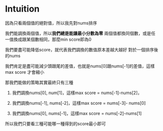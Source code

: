 # Intuition

因為只看兩個值的絕對值，所以我先對nums排序

我們能調換兩個值，所以**我們總是能讓最小分數為零**
兩個值都換同個數，或是任一值換成跟某個數相同，那麼min score即為0

我們要盡可能降低score，就代表我們調換的數值原本差越大越好
對於一個排序後的nums

我們肯定是盡可能減少頭跟尾的差值，也就是nums[0]跟nums[-1]的差值，這樣 max score 才會縮小

那我們能做的策略其實最終只有三種

1. 我們調換nums[0], num[1]，這樣max score = nums[-1]-nums[2]，

2. 我們調換nums[-1], nums[-2]，這樣max score = nums[-3]- nums[0]

3. 我們調換nums[0], nums[-1]，這樣max score = nums[-2]-nums[1]

所以我們只要看三種可能哪一種得到的score最小即可